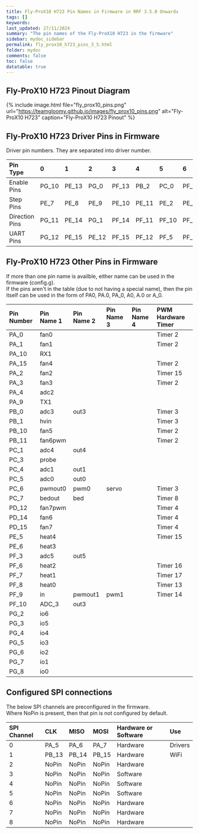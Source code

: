 ```yaml
---
title: Fly-ProX10 H723 Pin Names in Firmware in RRF 3.5.0 Onwards
tags: []
keywords: 
last_updated: 27/11/2024
summary: "The pin names of the Fly-ProX10 H723 in the firmware"
sidebar: mydoc_sidebar
permalink: fly_prox10_h723_pins_3_5.html
folder: mydoc
comments: false
toc: false
datatable: true
---
```


## Fly-ProX10 H723 Pinout Diagram

{% include image.html file="fly_prox10_pins.png" url="https://teamgloomy.github.io/images/fly_prox10_pins.png" alt="Fly-ProX10 H723" caption="Fly-ProX10 H723 Pinout" %}

## Fly-ProX10 H723 Driver Pins in Firmware

Driver pin numbers. They are separated into driver number.

<div class="datatable-begin"></div>

|Pin Type|0|1|2|3|4|5|6|7|8|9|
| :------------- |:-------------|:-------------|:-------------|:-------------|:-------------|:-------------|:-------------|:-------------|:-------------|:-------------|
|Enable Pins|PG_10|PE_13|PG_0|PF_13|PB_2|PC_0|PF_4|PG_0|PC_13|PG_15|
|Step Pins|PE_7|PE_8|PE_9|PE_10|PE_11|PE_2|PE_3|PE_4|PE_1|PE_0|
|Direction Pins|PG_11|PE_14|PG_1|PF_14|PF_11|PF_10|PF_2|PC_15|PB_7|PG_14|
|UART Pins|PG_12|PE_15|PE_12|PF_15|PF_12|PF_5|PF_1|PC_14|PB_6|PG_13|

<div class="datatable-end"></div>

## Fly-ProX10 H723 Other Pins in Firmware

If more than one pin name is availble, either name can be used in the firmware (config.g).  
If the pins aren't in the table (due to not having a special name), then the pin itself can be used in the form of PA0, PA.0, PA_0, A0, A.0 or A_0.  

<div class="datatable-begin"></div>

|Pin Number|Pin Name 1|Pin Name 2|Pin Name 3|Pin Name 4|PWM Hardware Timer|
| :------------- |:-------------|:-------------|:-------------|:-------------|:-------------|
|PA_0|fan0||||Timer 2|
|PA_1|fan1||||Timer 2|
|PA_10|RX1|||||
|PA_15|fan4||||Timer 2|
|PA_2|fan2||||Timer 15|
|PA_3|fan3||||Timer 2|
|PA_4|adc2|||||
|PA_9|TX1|||||
|PB_0|adc3|out3|||Timer 3|
|PB_1|hvin||||Timer 3|
|PB_10|fan5||||Timer 2|
|PB_11|fan6pwm||||Timer 2|
|PC_1|adc4|out4||||
|PC_3|probe|||||
|PC_4|adc1|out1||||
|PC_5|adc0|out0||||
|PC_6|pwmout0|pwm0|servo||Timer 3|
|PC_7|bedout|bed|||Timer 8|
|PD_12|fan7pwm||||Timer 4|
|PD_14|fan6||||Timer 4|
|PD_15|fan7||||Timer 4|
|PE_5|heat4||||Timer 15|
|PE_6|heat3|||||
|PF_3|adc5|out5||||
|PF_6|heat2||||Timer 16|
|PF_7|heat1||||Timer 17|
|PF_8|heat0||||Timer 13|
|PF_9|in|pwmout1|pwm1||Timer 14|
|PF_10|ADC_3|out3||||
|PG_2|io6|||||
|PG_3|io5|||||
|PG_4|io4|||||
|PG_5|io3|||||
|PG_6|io2|||||
|PG_7|io1|||||
|PG_8|io0|||||

<div class="datatable-end"></div>

## Configured SPI connections

The below SPI channels are preconfigured in the firmware.  
Where NoPin is present, then that pin is not configured by default.  

<div class="datatable-begin"></div>

|SPI Channel| CLK | MISO | MOSI | Hardware or Software | Use |
| :------------- |:-------------|:-------------|:-------------|:-------------|:-------------|
|0|PA_5|PA_6|PA_7|Hardware|Drivers|
|1|PB_13|PB_14|PB_15|Hardware|WiFi|
|2|NoPin|NoPin|NoPin|Hardware||
|3|NoPin|NoPin|NoPin|Software||
|4|NoPin|NoPin|NoPin|Software||
|5|NoPin|NoPin|NoPin|Software||
|6|NoPin|NoPin|NoPin|Hardware||
|7|NoPin|NoPin|NoPin|Hardware||
|8|NoPin|NoPin|NoPin|Hardware||

<div class="datatable-end"></div>
